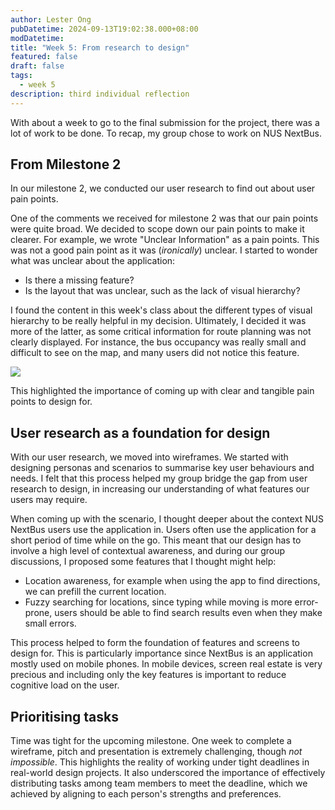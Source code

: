 ```yaml
---
author: Lester Ong
pubDatetime: 2024-09-13T19:02:38.000+08:00
modDatetime: 
title: "Week 5: From research to design"
featured: false
draft: false
tags:
  - week 5
description: third individual reflection
---
```


With about a week to go to the final submission for the project, there was a lot of work to be done. To recap, my group chose to work on NUS NextBus.

## From Milestone 2

In our milestone 2, we conducted our user research to find out about user pain points.

One of the comments we received for milestone 2 was that our pain points were quite broad. We decided to scope down our pain points to make it clearer. For example, we wrote "Unclear Information" as a pain points. This was not a good pain point as it was (*ironically*) unclear. I started to wonder what was unclear about the application:

- Is there a missing feature?
- Is the layout that was unclear, such as the lack of visual hierarchy?

I found the content in this week's class about the different types of visual hierarchy to be really helpful in my decision. Ultimately, I decided it was more of the latter, as some critical information for route planning was not clearly displayed. For instance, the bus occupancy was really small and difficult to see on the map, and many users did not notice this feature.

![](@assets/images/week5-map.jpg)

This highlighted the importance of coming up with clear and tangible pain points to design for.

## User research as a foundation for design

With our user research, we moved into wireframes. We started with designing personas and scenarios to summarise key user behaviours and needs. I felt that this process helped my group bridge the gap from user research to design, in increasing our understanding of what features our users may require. 

When coming up with the scenario, I thought deeper about the context NUS NextBus users use the application in. Users often use the application for a short period of time while on the go. This meant that our design has to involve a high level of contextual awareness, and during our group discussions, I proposed some features that I thought might help:

- Location awareness, for example when using the app to find directions, we can prefill the current location.
- Fuzzy searching for locations, since typing while moving is more error-prone, users should be able to find search results even when they make small errors.

This process helped to form the foundation of features and screens to design for. This is particularly importance since NextBus is an application mostly used on mobile phones. In mobile devices, screen real estate is very precious and including only the key features is important to reduce cognitive load on the user.

## Prioritising tasks

Time was tight for the upcoming milestone. One week to complete a wireframe, pitch and presentation is extremely challenging, though *not impossible*. This highlights the reality of working under tight deadlines in real-world design projects. It also underscored the importance of effectively distributing tasks among team members to meet the deadline, which we achieved by aligning to each person's strengths and preferences.
